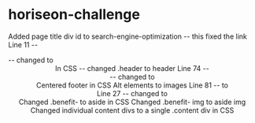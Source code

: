 # horiseon-challenge
Added page title
div id to search-engine-optimization -- this fixed the link
Line 11 -- <div class="header"> -- changed to <header>
In CSS -- changed .header to header
Line 74 -- <div class="footer"> -- changed to <footer>
Centered footer in CSS
Alt elements to images
Line 81 -- to <aside>
Line 27 -- changed to <section>
Changed .benefit- to aside in CSS
Changed .benefit- img to aside img
Changed individual content divs to a single .content div in CSS